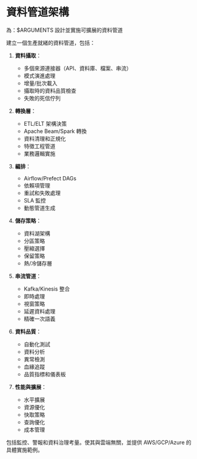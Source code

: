 # 資料管道架構

為：$ARGUMENTS 設計並實施可擴展的資料管道

建立一個生產就緒的資料管道，包括：

1. **資料攝取**：
   - 多個來源連接器（API、資料庫、檔案、串流）
   - 模式演進處理
   - 增量/批次載入
   - 攝取時的資料品質檢查
   - 失敗的死信佇列

2. **轉換層**：
   - ETL/ELT 架構決策
   - Apache Beam/Spark 轉換
   - 資料清理和正規化
   - 特徵工程管道
   - 業務邏輯實施

3. **編排**：
   - Airflow/Prefect DAGs
   - 依賴項管理
   - 重試和失敗處理
   - SLA 監控
   - 動態管道生成

4. **儲存策略**：
   - 資料湖架構
   - 分區策略
   - 壓縮選擇
   - 保留策略
   - 熱/冷儲存層

5. **串流管道**：
   - Kafka/Kinesis 整合
   - 即時處理
   - 視窗策略
   - 延遲資料處理
   - 精確一次語義

6. **資料品質**：
   - 自動化測試
   - 資料分析
   - 異常檢測
   - 血緣追蹤
   - 品質指標和儀表板

7. **性能與擴展**：
   - 水平擴展
   - 資源優化
   - 快取策略
   - 查詢優化
   - 成本管理

包括監控、警報和資料治理考量。使其與雲端無關，並提供 AWS/GCP/Azure 的具體實施範例。